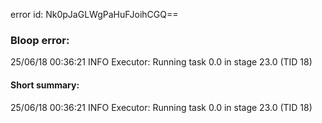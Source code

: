 error id: Nk0pJaGLWgPaHuFJoihCGQ==
### Bloop error:

25/06/18 00:36:21 INFO Executor: Running task 0.0 in stage 23.0 (TID 18)
#### Short summary: 

25/06/18 00:36:21 INFO Executor: Running task 0.0 in stage 23.0 (TID 18)